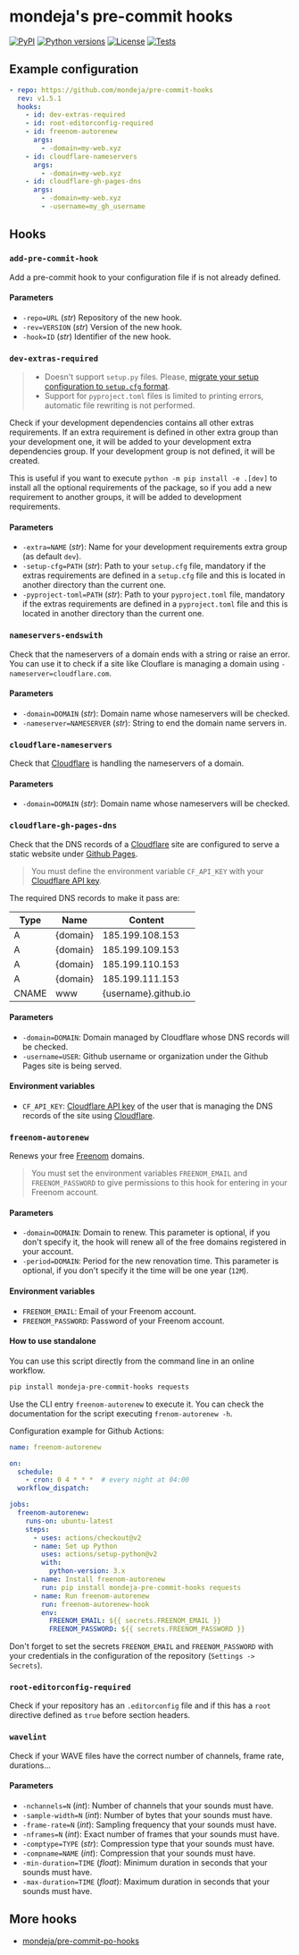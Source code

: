 # mondeja's pre-commit hooks

[![PyPI][pypi-version-badge-link]][pypi-link]
[![Python versions][pypi-pyversions-badge-link]][pypi-link]
[![License][license-image]][license-link]
[![Tests][tests-image]][tests-link]

## Example configuration

```yaml
- repo: https://github.com/mondeja/pre-commit-hooks
  rev: v1.5.1
  hooks:
    - id: dev-extras-required
    - id: root-editorconfig-required
    - id: freenom-autorenew
      args:
        - -domain=my-web.xyz
    - id: cloudflare-nameservers
      args:
        - -domain=my-web.xyz
    - id: cloudflare-gh-pages-dns
      args:
        - -domain=my-web.xyz
        - -username=my_gh_username
```

## Hooks

### **`add-pre-commit-hook`**

Add a pre-commit hook to your configuration file if is not already defined.

#### Parameters

- `-repo=URL` (*str*) Repository of the new hook.
- `-rev=VERSION` (*str*) Version of the new hook.
- `-hook=ID` (*str*) Identifier of the new hook.
 
### **`dev-extras-required`**

> - Doesn't support `setup.py` files. Please, [migrate your setup configuration
 to `setup.cfg` format][setup-py-upgrade-link].
> - Support for `pyproject.toml` files is limited to printing errors, automatic
 file rewriting is not performed.

Check if your development dependencies contains all other extras requirements.
If an extra requirement is defined in other extra group than your development
one, it will be added to your development extra dependencies group. If your
development group is not defined, it will be created.

This is useful if you want to execute `python -m pip install -e .[dev]` to
install all the optional requirements of the package, so if you add a new
requirement to another groups, it will be added to development requirements.

#### Parameters

- `-extra=NAME` (*str*): Name for your development requirements extra group
 (as default `dev`).
- `-setup-cfg=PATH` (*str*): Path to your `setup.cfg` file, mandatory if
 the extras requirements are defined in a `setup.cfg` file and this is located
 in another directory than the current one.
- `-pyproject-toml=PATH` (*str*): Path to your `pyproject.toml` file,
 mandatory if the extras requirements are defined in a `pyproject.toml` file
 and this is located in another directory than the current one.

### **`nameservers-endswith`**

Check that the nameservers of a domain ends with a string or raise an error.
You can use it to check if a site like Clouflare is managing a domain using
`-nameserver=cloudflare.com`.

#### Parameters

- `-domain=DOMAIN` (*str*): Domain name whose nameservers will be checked.
- `-nameserver=NAMESERVER` (*str*): String to end the domain name servers in.

### **`cloudflare-nameservers`**

Check that [Cloudflare][cloudflare-link] is handling the nameservers of a
domain.

#### Parameters

- `-domain=DOMAIN` (*str*): Domain name whose nameservers will be checked.

### **`cloudflare-gh-pages-dns`**

Check that the DNS records of a [Cloudflare][cloudflare-link] site are
configured to serve a static website under [Github Pages][gh-pages-link].

> You must define the environment variable `CF_API_KEY` with your
[Cloudflare API key][cloudflare-apikey-link].

The required DNS records to make it pass are:

| Type | Name | Content |
| --- | --- | --- |
| A | {domain} | 185.199.108.153 |
| A | {domain} | 185.199.109.153 |
| A | {domain} | 185.199.110.153 |
| A | {domain} | 185.199.111.153 |
| CNAME | www | {username}.github.io |

#### Parameters

- `-domain=DOMAIN`: Domain managed by Cloudflare whose DNS records will be
 checked.
- `-username=USER`: Github username or organization under the Github Pages site
 is being served.

#### Environment variables

- `CF_API_KEY`: [Cloudflare API key][cloudflare-apikey-link] of the user that
 is managing the DNS records of the site using [Cloudflare][cloudflare-link].

### **`freenom-autorenew`**

Renews your free [Freenom][freenom-link] domains.

> You must set the environment variables `FREENOM_EMAIL` and `FREENOM_PASSWORD`
 to give permissions to this hook for entering in your Freenom account.

#### Parameters

- `-domain=DOMAIN`: Domain to renew. This parameter is optional, if you don't
 specify it, the hook will renew all of the free domains registered in your
 account.
- `-period=DOMAIN`: Period for the new renovation time. This parameter is
 optional, if you don't specify it the time will be one year (`12M`).

#### Environment variables

- `FREENOM_EMAIL`: Email of your Freenom account.
- `FREENOM_PASSWORD`: Password of your Freenom account.

#### How to use standalone

You can use this script directly from the command line in an online workflow.

```bash
pip install mondeja-pre-commit-hooks requests
```

Use the CLI entry `freenom-autorenew` to execute it. You can check the
documentation for the script executing `frenom-autorenew -h`.

Configuration example for Github Actions:

```yaml
name: freenom-autorenew

on:
  schedule:
    - cron: 0 4 * * *  # every night at 04:00
  workflow_dispatch:

jobs:
  freenom-autorenew:
    runs-on: ubuntu-latest
    steps:
      - uses: actions/checkout@v2
      - name: Set up Python
        uses: actions/setup-python@v2
        with:
          python-version: 3.x
      - name: Install freenom-autorenew
        run: pip install mondeja-pre-commit-hooks requests
      - name: Run freenom-autorenew
        run: freenom-autorenew-hook
        env:
          FREENOM_EMAIL: ${{ secrets.FREENOM_EMAIL }}
          FREENOM_PASSWORD: ${{ secrets.FREENOM_PASSWORD }}
```

Don't forget to set the secrets `FREENOM_EMAIL` and `FREENOM_PASSWORD` with
your credentials in the configuration of the repository
(`Settings -> Secrets`).

### **`root-editorconfig-required`**

Check if your repository has an `.editorconfig` file and if this has a `root`
directive defined as `true` before section headers.

### **`wavelint`**

Check if your WAVE files have the correct number of channels, frame rate,
durations...

#### Parameters

- `-nchannels=N` (*int*): Number of channels that your sounds must have.
- `-sample-width=N` (*int*): Number of bytes that your sounds must have.
- `-frame-rate=N` (*int*): Sampling frequency that your sounds must have.
- `-nframes=N` (*int*): Exact number of frames that your sounds must have.
- `-comptype=TYPE` (*str*): Compression type that your sounds must have.
- `-compname=NAME` (*int*): Compression that your sounds must have.
- `-min-duration=TIME` (*float*): Minimum duration in seconds that your
 sounds must have.
- `-max-duration=TIME` (*float*): Maximum duration in seconds that your
 sounds must have.

## More hooks

- [mondeja/pre-commit-po-hooks][pre-commit-po-hooks-link]

[pypi-link]: https://pypi.org/project/mondeja_pre_commit_hooks
[pypi-version-badge-link]: https://img.shields.io/pypi/v/mondeja_pre_commit_hooks
[pypi-pyversions-badge-link]: https://img.shields.io/pypi/pyversions/mondeja_pre_commit_hooks
[license-image]: https://img.shields.io/pypi/l/mondeja_pre_commit_hooks?color=light-green
[license-link]: https://github.com/mondeja/pre-commit-po-hooks/blob/master/LICENSE
[tests-image]: https://img.shields.io/github/workflow/status/mondeja/pre-commit-hooks/CI?logo=github&label=tests
[tests-link]: https://github.com/mondeja/pre-commit-hooks/actions?query=workflow%CI

[cloudflare-link]: https://cloudflare.com
[cloudflare-apikey-link]: https://support.cloudflare.com/hc/en-us/articles/200167836-Managing-API-Tokens-and-Keys
[freenom-link]: https://www.freenom.com
[gh-pages-link]: https://pages.github.com
[pre-commit-po-hooks-link]: https://github.com/mondeja/pre-commit-po-hooks
[setup-py-upgrade-link]: https://github.com/asottile/setup-py-upgrade
